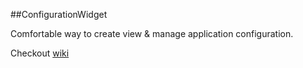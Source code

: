 ##ConfigurationWidget

Comfortable way to create view & manage application configuration.

Checkout [wiki](https://github.com/ozodrukh/Green/wiki)
